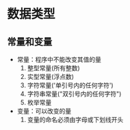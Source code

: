 # 数据类型

## 常量和变量

* 常量：程序中不能改变其值的量
    1. 整型常量(所有整数)
    2. 实型常量(浮点数)
    3. 字符常量('单引号内的任何字符')
    4. 字符串常量("双引号内的任何字符")
    5. 枚举常量
* 变量：可以改变的量
    1. 变量的命名必须由字母或下划线开头